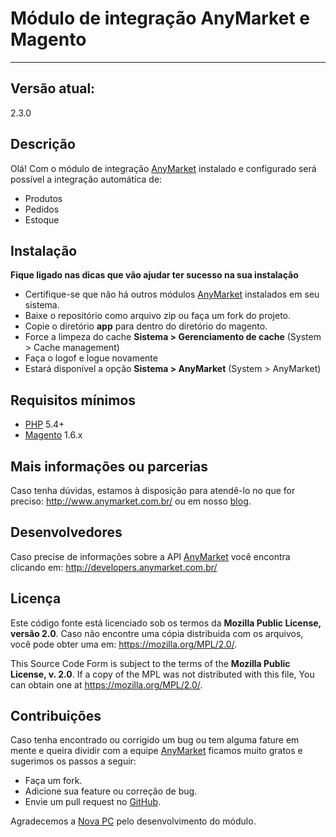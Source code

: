 Módulo de integração AnyMarket e Magento
===========================================
---
Versão atual:
---------
2.3.0

Descrição
---------
Olá! Com o módulo de integração [AnyMarket] instalado e configurado será possível a integração automática de:

 - Produtos
 - Pedidos
 - Estoque

Instalação
----------
**Fique ligado nas dicas que vão ajudar ter sucesso na sua instalação**

 - Certifique-se que não há outros módulos [AnyMarket] instalados em seu sistema.
 - Baixe o repositório como arquivo zip ou faça um fork do projeto.
 - Copie o diretório **app** para dentro do diretório do magento.
 - Force a limpeza do cache **Sistema > Gerenciamento de cache** (System > Cache management)
 - Faça o logof e logue novamente
 - Estará disponível a opção **Sistema > AnyMarket** (System > AnyMarket)
 
Requisitos mínimos
------------------
 - [PHP] 5.4+
 - [Magento] 1.6.x 
  
 
Mais informações ou parcerias
--------
Caso tenha dúvidas, estamos à disposição para atendê-lo no que for preciso: http://www.anymarket.com.br/ ou em nosso [blog].

Desenvolvedores
----
Caso precise de informações sobre a API [AnyMarket] você encontra clicando em: http://developers.anymarket.com.br/
 
Licença
-------
Este código fonte está licenciado sob os termos da **Mozilla Public License, versão 2.0**. Caso não encontre uma cópia distribuida com os arquivos, você pode obter uma em: https://mozilla.org/MPL/2.0/. 

This Source Code Form is subject to the terms of the **Mozilla Public License, v. 2.0**. If a copy of the MPL was not distributed with this file, You can obtain one at https://mozilla.org/MPL/2.0/.

Contribuições
-------------
Caso tenha encontrado ou corrigido um bug ou tem alguma fature em mente e queira dividir com a equipe [AnyMarket] ficamos muito gratos e sugerimos os passos a seguir:

 * Faça um fork.
 * Adicione sua feature ou correção de bug.
 * Envie um pull request no [GitHub].

Agradecemos a [Nova PC] pelo desenvolvimento do módulo.  


 [Magento]: https://www.magentocommerce.com/
 [PHP]: http://www.php.net/
 [AnyMarket]: http://www.anymarket.com.br
 [GitHub]: https://github.com/AnyMarket/magento
 [blog]: http://marketplace.anymarket.com.br/
 [Nova PC]: http://www.novapc.com.br/ 